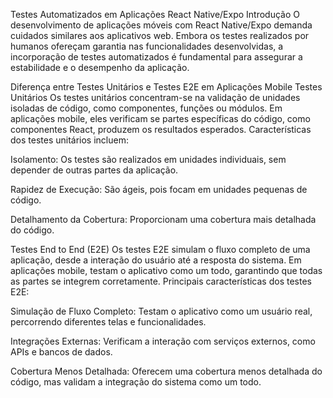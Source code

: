 Testes Automatizados em Aplicações React Native/Expo
Introdução
O desenvolvimento de aplicações móveis com React Native/Expo demanda cuidados similares aos aplicativos web. Embora os testes realizados por humanos ofereçam garantia nas funcionalidades desenvolvidas, a incorporação de testes automatizados é fundamental para assegurar a estabilidade e o desempenho da aplicação.

Diferença entre Testes Unitários e Testes E2E em Aplicações Mobile
Testes Unitários
Os testes unitários concentram-se na validação de unidades isoladas de código, como componentes, funções ou módulos. Em aplicações mobile, eles verificam se partes específicas do código, como componentes React, produzem os resultados esperados. Características dos testes unitários incluem:

Isolamento: Os testes são realizados em unidades individuais, sem depender de outras partes da aplicação.

Rapidez de Execução: São ágeis, pois focam em unidades pequenas de código.

Detalhamento da Cobertura: Proporcionam uma cobertura mais detalhada do código.

Testes End to End (E2E)
Os testes E2E simulam o fluxo completo de uma aplicação, desde a interação do usuário até a resposta do sistema. Em aplicações mobile, testam o aplicativo como um todo, garantindo que todas as partes se integrem corretamente. Principais características dos testes E2E:

Simulação de Fluxo Completo: Testam o aplicativo como um usuário real, percorrendo diferentes telas e funcionalidades.

Integrações Externas: Verificam a interação com serviços externos, como APIs e bancos de dados.

Cobertura Menos Detalhada: Oferecem uma cobertura menos detalhada do código, mas validam a integração do sistema como um todo.
